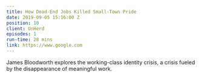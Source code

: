 ```yaml
---
title: How Dead-End Jobs Killed Small-Town Pride
date: 2019-09-05 15:16:00 Z
position: 10
client: UnHerd
episodes: 1
run-time: 28 mins
link: https://www.google.com
---
```


James Bloodworth explores the working-class identity crisis, a crisis fueled by the disappearance of meaningful work.